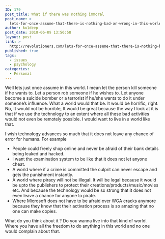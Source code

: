 ```yaml
---
ID: 179
post_title: What if there was nothing immoral
post_name: >
  lets-for-once-assume-that-there-is-nothing-bad-or-wrong-in-this-world
author: ku1deep
post_date: 2010-06-09 13:56:58
layout: post
link: >
  http://revolutioners.com/lets-for-once-assume-that-there-is-nothing-bad-or-wrong-in-this-world/
published: true
tags:
  - issues
  - psychology
categories:
  - Personal
---
```

Well lets just once assume in this world. I mean let the person kill someone if he wants to. Let a person rob someone if he wishes to. Let anyone become a suicide bomber or a terrorist if he/she wants to do it under someone’s influence. What a world would that be. It would be horrific, right. No, It would not be horrible, It would be great because the way I look at it is that if we use the technology to an extent where all these bad activities would not even be remotely possible. I would want to live in a world like that.
<span id="more-1670"></span>

I wish technology advances so much that it does not leave any chance of error for humans. For example
<ul>
 	<li>People could freely shop online and never be afraid of their bank details being leaked and hacked.</li>
 	<li>I want the examination system to be like that it does not let anyone cheat.</li>
 	<li>A world where if a crime is committed the culprit can never escape and gets the punishment instantly.</li>
 	<li>A world where piracy will not be illegal. It will be legal because it would be upto the publishers to protect their creations/products/music/movies etc. And because the technology would be so strong that it does not even leave a chance for anyone to pirate.</li>
 	<li>Where Microsoft does not have to be afraid over WGA cracks anymore because they know that their activation process is so amazing that no one can make copies.</li>
</ul>
What do you think about it ? Do you wanna live into that kind of world. Where you have all the freedom to do anything in this world and no one would complain about that.